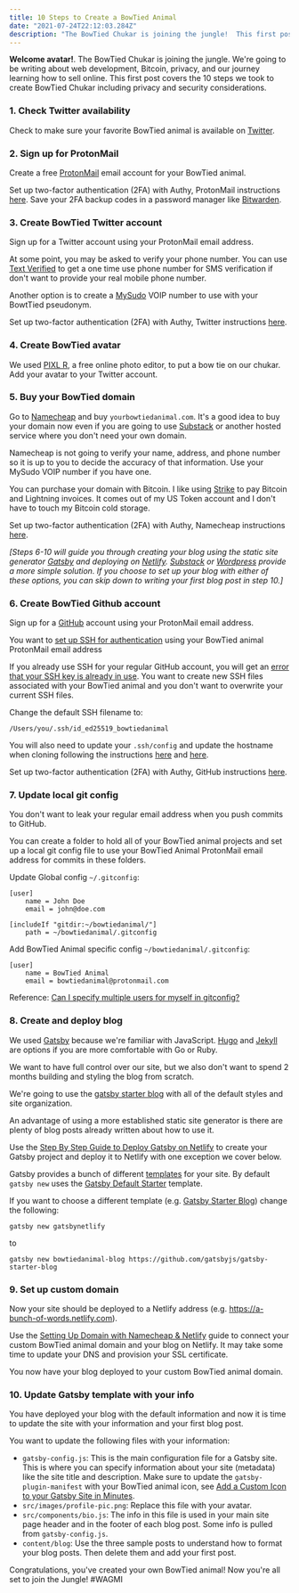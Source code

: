 ```yaml
---
title: 10 Steps to Create a BowTied Animal
date: "2021-07-24T22:12:03.284Z"
description: "The BowTied Chukar is joining the jungle!  This first post covers the 10 steps we took to create BowTied Chukar including privacy and security considerations."
---
```

**Welcome avatar!**. The BowTied Chukar is joining the jungle.  We're going to be writing about web development, Bitcoin, privacy, and our journey learning how to sell online.  This first post covers the 10 steps we took to create BowTied Chukar including privacy and security considerations.

### 1. Check Twitter availability

Check to make sure your favorite BowTied animal is available on [Twitter](https://twitter.com).

### 2. Sign up for ProtonMail

Create a free [ProtonMail](https://protonmail.com/) email account for your BowTied animal.

Set up two-factor authentication (2FA) with Authy, ProtonMail instructions [here](https://protonmail.com/support/knowledge-base/two-factor-authentication/).  Save your 2FA backup codes in a password manager like [Bitwarden](https://bitwarden.com/).

### 3. Create BowTied Twitter account

Sign up for a Twitter account using your ProtonMail email address.

At some point, you may be asked to verify your phone number. You can use [Text Verified](https://www.textverified.com) to get a one time use phone number for SMS verification if don't want to provide your real mobile phone number.

Another option is to create a [MySudo](https://mysudo.com/) VOIP number to use with your BowtTied pseudonym.

Set up two-factor authentication (2FA) with Authy, Twitter instructions [here](https://help.twitter.com/en/managing-your-account/two-factor-authentication).

### 4. Create BowTied avatar

We used [PIXL R](https://pixlr.com/x/), a free online photo editor, to put a bow tie on our chukar.  Add your avatar to your Twitter account.

### 5. Buy your BowTied domain

Go to [Namecheap](https://namecheap.com) and buy `yourbowtiedanimal.com`.  It's a good idea to buy your domain now even if you are going to use [Substack](https://substack.com/) or another hosted service where you don't need your own domain.

Namecheap is not going to verify your name, address, and phone number so it is up to you to decide the accuracy of that information.  Use your MySudo VOIP number if you have one.

You can purchase your domain with Bitcoin.  I like using [Strike](https://strike.me/) to pay Bitcoin and Lightning invoices.  It comes out of my US Token account and I don't have to touch my Bitcoin cold storage.

Set up two-factor authentication (2FA) with Authy, Namecheap instructions [here](https://www.namecheap.com/support/knowledgebase/article.aspx/10073/45/how-can-i-use-the-totp-method-for-twofactor-authentication/).

*[Steps 6-10 will guide you through creating your blog using the static site generator [Gatsby](https://www.gatsbyjs.com/) and deploying on [Netlify](https://www.netlify.com).   [Substack](https://substack.com/) or [Wordpress](https://wordpress.com/create-blog/) provide a more simple solution. If you choose to set up your blog with either of these options, you can skip down to writing your first blog post in step 10.]*

### 6. Create BowTied Github account

Sign up for a [GitHub](https://github.com/) account using your ProtonMail email address.

You want to [set up SSH for authentication](https://docs.github.com/en/github/authenticating-to-github/connecting-to-github-with-ssh/generating-a-new-ssh-key-and-adding-it-to-the-ssh-agent) using your BowTied animal ProtonMail email address

If you already use SSH for your regular GitHub account, you will get an [error that your SSH key is already in use](https://docs.github.com/en/github/authenticating-to-github/troubleshooting-ssh/error-key-already-in-use).  You want to create new SSH files associated with your BowTied animal and you don't want to overwrite your current SSH files.

Change the default SSH filename to:
```
/Users/you/.ssh/id_ed25519_bowtiedanimal
```

You will also need to update your `.ssh/config` and update the hostname when cloning following the instructions [here](https://stackoverflow.com/a/38454037) and [here](https://coderwall.com/p/7smjkq/multiple-ssh-keys-for-different-accounts-on-github-or-gitlab).

Set up two-factor authentication (2FA) with Authy, GitHub instructions [here](https://docs.github.com/en/github/authenticating-to-github/securing-your-account-with-two-factor-authentication-2fa).

### 7. Update local git config

You don't want to leak your regular email address when you push commits to GitHub.

You can create a folder to hold all of your BowTied animal projects and set up a local git config file to use your BowTied Animal ProtonMail email address for commits in these folders.

Update Global config `~/.gitconfig`:

```
[user]
    name = John Doe
    email = john@doe.com

[includeIf "gitdir:~/bowtiedanimal/"]
    path = ~/bowtiedanimal/.gitconfig
```

Add BowTied Animal specific config `~/bowtiedanimal/.gitconfig`:

```
[user]
    name = BowTied Animal
    email = bowtiedanimal@protonmail.com
```

Reference:  [Can I specify multiple users for myself in gitconfig?](https://stackoverflow.com/questions/4220416/can-i-specify-multiple-users-for-myself-in-gitconfig/43654115#43654115)


### 8. Create and deploy blog

We used [Gatsby](https://www.gatsbyjs.com/)  because we're familiar with JavaScript.  [Hugo](https://gohugo.io/) and [Jekyll](https://jekyllrb.com/) are options if you are more comfortable with Go or Ruby.

We want to have full control over our site, but we also don't want to spend 2 months building and styling the blog from scratch.

We're going to use the [gatsby starter blog](https://github.com/gatsbyjs/gatsby-starter-blog.git) with all of the default styles and site organization.

An advantage of using a more established static site generator is there are plenty of blog posts already written about how to use it.

Use the [Step By Step Guide to Deploy Gatsby on Netlify](https://www.netlify.com/blog/2016/02/24/a-step-by-step-guide-gatsby-on-netlify/) to create your Gatsby project and deploy it to Netlify with one exception we cover below.

Gatsby provides a bunch of different [templates](https://www.gatsbyjs.com/starters/?) for your site.  By default `gatsby new` uses the [Gatsby Default Starter](https://www.gatsbyjs.com/starters/gatsbyjs/gatsby-starter-default/) template.

If you want to choose a different template (e.g. [Gatsby Starter Blog](https://www.gatsbyjs.com/starters/gatsbyjs/gatsby-starter-blog/)) change the following:

```
gatsby new gatsbynetlify
```
to
```
gatsby new bowtiedanimal-blog https://github.com/gatsbyjs/gatsby-starter-blog
```

### 9. Set up custom domain

Now your site should be deployed to a Netlify address (e.g. https://a-bunch-of-words.netlify.com).

Use the [Setting Up Domain with Namecheap & Netlify](https://dev.to/easybuoy/setting-up-domain-with-namecheap-netlify-1a4d) guide to connect your custom BowTied animal domain and your blog on Netlify.  It may take some time to update your DNS and provision your SSL certificate.

You now have your blog deployed to your custom BowTied animal domain.

### 10. Update Gatsby template with your info

You have deployed your blog with the default information and now it is time to update the site with your information and your first blog post.

You want to update the following files with your information:

* `gatsby-config.js`: This is the main configuration file for a Gatsby site. This is where you can specify information about your site (metadata) like the site title and description.  Make sure to update the `gatsby-plugin-manifest` with your BowTied animal icon, see [Add a Custom Icon to your Gatsby Site in Minutes](https://medium.com/@itguymax/add-a-custom-icon-to-your-gatsby-site-in-just-a-few-a-minute-4e5b5f12ca40).
* `src/images/profile-pic.png`:  Replace this file with your avatar.
* `src/components/bio.js`: The info in this file is used in your main site page header and in the footer of each blog post. Some info is pulled from `gatsby-config.js`.
* `content/blog`: Use the three sample posts to understand how to format your blog posts.  Then delete them and add your first post.

Congratulations, you've created your own BowTied animal!  Now you're all set to join the Jungle!  #WAGMI
